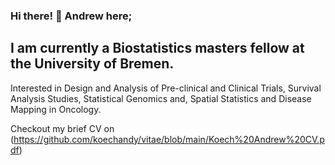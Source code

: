 ### Hi there! :wave: Andrew here;

## I am currently a Biostatistics masters fellow at the University of Bremen.

Interested in Design and Analysis of Pre-clinical and Clinical Trials, Survival Analysis Studies, Statistical Genomics and, Spatial Statistics and Disease Mapping in Oncology.

Checkout my brief CV on (https://github.com/koechandy/vitae/blob/main/Koech%20Andrew%20CV.pdf)
